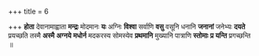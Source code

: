 +++
title = 6

+++
**होता** देवानामाह्वाता **मन्द्रः** मोदमानः **यः** अग्निः **विश्वा** सर्वाणि **वसु** वसूनि धनानि **जनानां** जनेभ्यः **दयते** प्रयच्छति तस्मै **अस्मै** **अग्नये** **मधोर्न** मदकरस्य सोमस्येव **प्रथमानि** मुख्यानि पात्राणि **स्तोमाः** **प्र** **यन्ति** प्रगच्छन्ति ॥